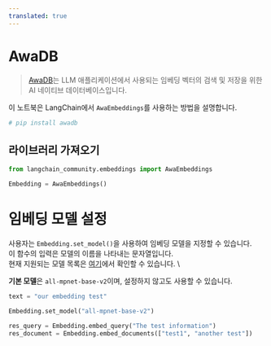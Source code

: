 ```yaml
---
translated: true
---
```


# AwaDB

>[AwaDB](https://github.com/awa-ai/awadb)는 LLM 애플리케이션에서 사용되는 임베딩 벡터의 검색 및 저장을 위한 AI 네이티브 데이터베이스입니다.

이 노트북은 LangChain에서 `AwaEmbeddings`를 사용하는 방법을 설명합니다.

```python
# pip install awadb
```

## 라이브러리 가져오기

```python
from langchain_community.embeddings import AwaEmbeddings
```

```python
Embedding = AwaEmbeddings()
```

# 임베딩 모델 설정

사용자는 `Embedding.set_model()`을 사용하여 임베딩 모델을 지정할 수 있습니다. \
이 함수의 입력은 모델의 이름을 나타내는 문자열입니다. \
현재 지원되는 모델 목록은 [여기](https://github.com/awa-ai/awadb)에서 확인할 수 있습니다. \

**기본 모델**은 `all-mpnet-base-v2`이며, 설정하지 않고도 사용할 수 있습니다.

```python
text = "our embedding test"

Embedding.set_model("all-mpnet-base-v2")
```

```python
res_query = Embedding.embed_query("The test information")
res_document = Embedding.embed_documents(["test1", "another test"])
```
